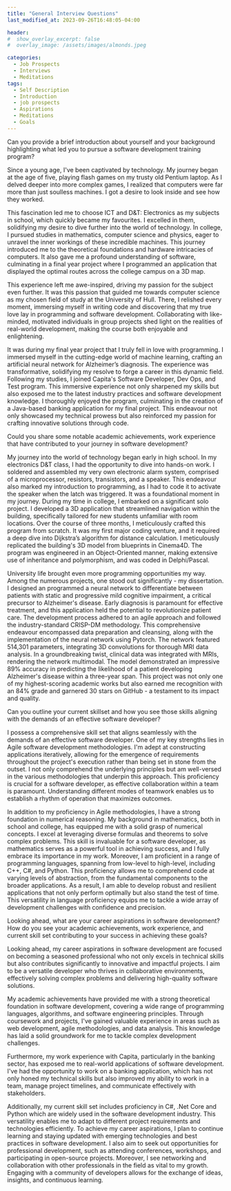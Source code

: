 ```yaml
---
title: "General Interview Questions"
last_modified_at: 2023-09-26T16:48:05-04:00

header:
#  show_overlay_excerpt: false
#  overlay_image: /assets/images/almonds.jpeg

categories:
  - Job Prospects
  - Interviews
  - Meditations
tags:
  - Self Description
  - Introduction
  - job prospects
  - Aspirations
  - Meditations
  - Goals
---
```


Can you provide a brief introduction about yourself and your background highlighting what led you to pursue a software development training program?

Since a young age, I've been captivated by technology. My journey began at the age of five, playing flash games on my trusty old Pentium laptop. As I delved deeper into more complex games, I realized that computers were far more than just soulless machines. I got a desire to look inside and see how they worked.
 
This fascination led me to choose ICT and D&T: Electronics as my subjects in school, which quickly became my favourites. I excelled in them, solidifying my desire to dive further into the world of technology. In college, I pursued studies in mathematics, computer science and physics, eager to unravel the inner workings of these incredible machines. This journey introduced me to the theoretical foundations and hardware intricacies of computers. It also gave me a profound understanding of software, culminating in a final year project where I programmed an application that displayed the optimal routes across the college campus on a 3D map.

This experience left me awe-inspired, driving my passion for the subject even further. It was this passion that guided me towards computer science as my chosen field of study at the University of Hull. There, I relished every moment, immersing myself in writing code and discovering that my true love lay in programming and software development. Collaborating with like-minded, motivated individuals in group projects shed light on the realities of real-world development, making the course both enjoyable and enlightening.

It was during my final year project that I truly fell in love with programming. I immersed myself in the cutting-edge world of machine learning, crafting an artificial neural network for Alzheimer’s diagnosis. The experience was transformative, solidifying my resolve to forge a career in this dynamic field.
Following my studies, I joined Capita's Software Developer, Dev Ops, and Test program. This immersive experience not only sharpened my skills but also exposed me to the latest industry practices and software development knowledge. I thoroughly enjoyed the program, culminating in the creation of a Java-based banking application for my final project. This endeavour not only showcased my technical prowess but also reinforced my passion for crafting innovative solutions through code.


Could you share some notable academic achievements, work experience that have contributed to your journey in software development?

My journey into the world of technology began early in high school. In my electronics D&T class, I had the opportunity to dive into hands-on work. I soldered and assembled my very own electronic alarm system, comprised of a microprocessor, resistors, transistors, and a speaker. This endeavour also marked my introduction to programming, as I had to code it to activate the speaker when the latch was triggered. It was a foundational moment in my journey.
During my time in college, I embarked on a significant solo project. I developed a 3D application that streamlined navigation within the building, specifically tailored for new students unfamiliar with room locations. Over the course of three months, I meticulously crafted this program from scratch. It was my first major coding venture, and it required a deep dive into Dijkstra’s algorithm for distance calculation. I meticulously replicated the building's 3D model from blueprints in Cinema4D. The program was engineered in an Object-Oriented manner, making extensive use of inheritance and polymorphism, and was coded in Delphi/Pascal.

University life brought even more programming opportunities my way. Among the numerous projects, one stood out significantly - my dissertation. I designed an programmed a neural network to differentiate between patients with static and progressive mild cognitive impairment, a critical precursor to Alzheimer's disease. Early diagnosis is paramount for effective treatment, and this application held the potential to revolutionize patient care. The development process adhered to an agile approach and followed the industry-standard CRISP-DM methodology. This comprehensive endeavour encompassed data preparation and cleansing, along with the implementation of the neural network using Pytorch. The network featured 514,301 parameters, integrating 3D convolutions for thorough MRI data analysis. In a groundbreaking twist, clinical data was integrated with MRIs, rendering the network multimodal. The model demonstrated an impressive 89% accuracy in predicting the likelihood of a patient developing Alzheimer's disease within a three-year span. This project was not only one of my highest-scoring academic works but also earned me recognition with an 84% grade and garnered 30 stars on GitHub - a testament to its impact and quality.


Can you outline your current skillset and how you see those skills aligning with the demands of an effective software developer?

I possess a comprehensive skill set that aligns seamlessly with the demands of an effective software developer. One of my key strengths lies in Agile software development methodologies. I'm adept at constructing applications iteratively, allowing for the emergence of requirements throughout the project's execution rather than being set in stone from the outset. I not only comprehend the underlying principles but am well-versed in the various methodologies that underpin this approach. This proficiency is crucial for a software developer, as effective collaboration within a team is paramount. Understanding different modes of teamwork enables us to establish a rhythm of operation that maximizes outcomes.

In addition to my proficiency in Agile methodologies, I have a strong foundation in numerical reasoning. My background in mathematics, both in school and college, has equipped me with a solid grasp of numerical concepts. I excel at leveraging diverse formulas and theorems to solve complex problems. This skill is invaluable for a software developer, as mathematics serves as a powerful tool in achieving success, and I fully embrace its importance in my work.
Moreover, I am proficient in a range of programming languages, spanning from low-level to high-level, including C++, C#, and Python. This proficiency allows me to comprehend code at varying levels of abstraction, from the fundamental components to the broader applications. As a result, I am able to develop robust and resilient applications that not only perform optimally but also stand the test of time. This versatility in language proficiency equips me to tackle a wide array of development challenges with confidence and precision.


Looking ahead, what are your career aspirations in software development? How do you see your academic achievements, work experience, and current skill set contributing to your success in achieving these goals?

Looking ahead, my career aspirations in software development are focused on becoming a seasoned professional who not only excels in technical skills but also contributes significantly to innovative and impactful projects. I aim to be a versatile developer who thrives in collaborative environments, effectively solving complex problems and delivering high-quality software solutions.

My academic achievements have provided me with a strong theoretical foundation in software development, covering a wide range of programming languages, algorithms, and software engineering principles. Through coursework and projects, I've gained valuable experience in areas such as web development, agile methodologies, and data analysis. This knowledge has laid a solid groundwork for me to tackle complex development challenges.

Furthermore, my work experience with Capita, particularly in the banking sector, has exposed me to real-world applications of software development. I've had the opportunity to work on a banking application, which has not only honed my technical skills but also improved my ability to work in a team, manage project timelines, and communicate effectively with stakeholders.

Additionally, my current skill set includes proficiency in C#, .Net Core and Python which are widely used in the software development industry. This versatility enables me to adapt to different project requirements and technologies efficiently.
To achieve my career aspirations, I plan to continue learning and staying updated with emerging technologies and best practices in software development. I also aim to seek out opportunities for professional development, such as attending conferences, workshops, and participating in open-source projects.
Moreover, I see networking and collaboration with other professionals in the field as vital to my growth. Engaging with a community of developers allows for the exchange of ideas, insights, and continuous learning.


